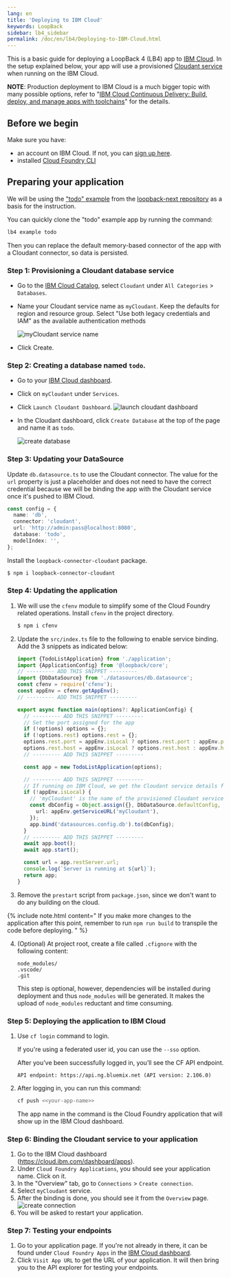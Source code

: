 ```yaml
---
lang: en
title: 'Deploying to IBM Cloud'
keywords: LoopBack
sidebar: lb4_sidebar
permalink: /doc/en/lb4/Deploying-to-IBM-Cloud.html
---
```


This is a basic guide for deploying a LoopBack 4 (LB4) app to
[IBM Cloud](https://cloud.ibm.com/). In the setup explained below, your app will
use a provisioned
[Cloudant service](https://cloud.ibm.com/catalog/services/cloudant) when running
on the IBM Cloud.

**NOTE**: Production deployment to IBM Cloud is a much bigger topic with many
possible options, refer to
"[IBM Cloud Continuous Delivery: Build, deploy, and manage apps with toolchains](https://www.ibm.com/cloud/garage/content/deliver/tool_continuous_delivery/)"
for the details.

## Before we begin

Make sure you have:

- an account on IBM Cloud. If not, you can
  [sign up here](https://cloud.ibm.com/login).
- installed
  [Cloud Foundry CLI](https://docs.cloudfoundry.org/cf-cli/install-go-cli.html)

## Preparing your application

We will be using the
["todo" example](https://github.com/strongloop/loopback-next/tree/master/examples/todo)
from the [loopback-next repository](https://github.com/strongloop/loopback-next)
as a basis for the instruction.

You can quickly clone the "todo" example app by running the command:

```sh
lb4 example todo
```

Then you can replace the default memory-based connector of the app with a
Cloudant connector, so data is persisted.

### Step 1: Provisioning a Cloudant database service

- Go to the
  [IBM Cloud Catalog](https://cloud.ibm.com/catalog?category=databases), select
  `Cloudant` under `All Categories` > `Databases`.
- Name your Cloudant service name as `myCloudant`. Keep the defaults for region
  and resource group. Select "Use both legacy credentials and IAM" as the
  available authentication methods

  ![myCloudant service name](../imgs/deploytocloud-mycloudant.png)

- Click Create.

### Step 2: Creating a database named `todo`.

- Go to your [IBM Cloud dashboard](https://console.bluemix.net/dashboard/apps).
- Click on `myCloudant` under `Services`.
- Click `Launch Cloudant Dashboard`.
  ![launch cloudant dashboard](../imgs/deploytocloud-launchcdashboard.png)

- In the Cloudant dashboard, click `Create Database` at the top of the page and
  name it as `todo`.

  ![create database](../imgs/deploytocloud-createdb.png)

### Step 3: Updating your DataSource

Update `db.datasource.ts` to use the Cloudant connector. The value for the `url`
property is just a placeholder and does not need to have the correct credential
because we will be binding the app with the Cloudant service once it's pushed to
IBM Cloud.

```ts
const config = {
  name: 'db',
  connector: 'cloudant',
  url: 'http://admin:pass@localhost:8080',
  database: 'todo',
  modelIndex: '',
};
```

Install the `loopback-connector-cloudant` package.

```sh
$ npm i loopback-connector-cloudant
```

### Step 4: Updating the application

1. We will use the `cfenv` module to simplify some of the Cloud Foundry related
   operations. Install `cfenv` in the project directory.

   ```sh
   $ npm i cfenv
   ```

2. Update the `src/index.ts` file to the following to enable service binding.
   Add the 3 snippets as indicated below:

   ```ts
   import {TodoListApplication} from './application';
   import {ApplicationConfig} from '@loopback/core';
   // --------- ADD THIS SNIPPET ---------
   import {DbDataSource} from './datasources/db.datasource';
   const cfenv = require('cfenv');
   const appEnv = cfenv.getAppEnv();
   // --------- ADD THIS SNIPPET ---------

   export async function main(options?: ApplicationConfig) {
     // --------- ADD THIS SNIPPET ---------
     // Set the port assigned for the app
     if (!options) options = {};
     if (!options.rest) options.rest = {};
     options.rest.port = appEnv.isLocal ? options.rest.port : appEnv.port;
     options.rest.host = appEnv.isLocal ? options.rest.host : appEnv.host;
     // --------- ADD THIS SNIPPET ---------

     const app = new TodoListApplication(options);

     // --------- ADD THIS SNIPPET ---------
     // If running on IBM Cloud, we get the Cloudant service details from VCAP_SERVICES
     if (!appEnv.isLocal) {
       // 'myCloudant' is the name of the provisioned Cloudant service
       const dbConfig = Object.assign({}, DbDataSource.defaultConfig, {
         url: appEnv.getServiceURL('myCloudant'),
       });
       app.bind('datasources.config.db').to(dbConfig);
     }
     // --------- ADD THIS SNIPPET ---------
     await app.boot();
     await app.start();

     const url = app.restServer.url;
     console.log(`Server is running at ${url}`);
     return app;
   }
   ```

3. Remove the `prestart` script from `package.json`, since we don't want to do
   any building on the cloud.

{% include note.html content="
  If you make more changes to the application after this point, remember to run `npm run build` to transpile the code before deploying.
  " %}

4. (Optional) At project root, create a file called `.cfignore` with the
   following content:

   ```
   node_modules/
   .vscode/
   .git
   ```

   This step is optional, however, dependencies will be installed during
   deployment and thus `node_modules` will be generated. It makes the upload of
   `node_modules` reductant and time consuming.

### Step 5: Deploying the application to IBM Cloud

1. Use `cf login` command to login.

   If you're using a federated user id, you can use the `--sso` option.

   After you’ve been successfully logged in, you’ll see the CF API endpoint.

   ```
   API endpoint: https://api.ng.bluemix.net (API version: 2.106.0)
   ```

2. After logging in, you can run this command:

   ```sh
   cf push <<your-app-name>>
   ```

   The app name in the command is the Cloud Foundry application that will show
   up in the IBM Cloud dashboard.

### Step 6: Binding the Cloudant service to your application

1. Go to the IBM Cloud dashboard (https://cloud.ibm.com/dashboard/apps).
2. Under `Cloud Foundry Applications`, you should see your application name.
   Click on it.
3. In the "Overview" tab, go to `Connections` > `Create connection`.
4. Select `myCloudant` service.
5. After the binding is done, you should see it from the `Overview` page.
   ![create connection](../imgs/deploytocloud-createconnection.png)
6. You will be asked to restart your application.

### Step 7: Testing your endpoints

1. Go to your application page. If you're not already in there, it can be found
   under `Cloud Foundry Apps` in the
   [IBM Cloud dashboard](https://cloud.ibm.com/dashboard/apps).
2. Click `Visit App URL` to get the URL of your application. It will then bring
   you to the API explorer for testing your endpoints.
